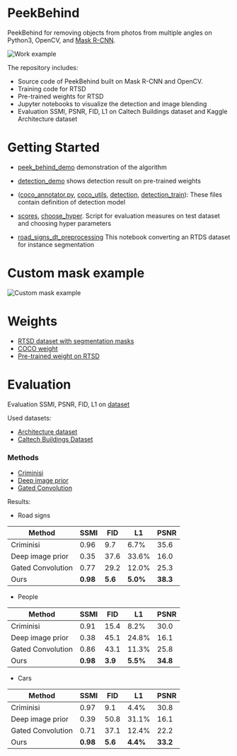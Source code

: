 # PeekBehind

PeekBehind for removing objects from photos from multiple angles on Python3, OpenCV, and 
[Mask R-CNN](https://github.com/matterport/Mask_RCNN).

![Work example](asserts/work_example.png)

The repository includes:
* Source code of PeekBehind built on Mask R-CNN and OpenCV.
* Training code for RTSD
* Pre-trained weights for RTSD
* Jupyter notebooks to visualize the detection and image blending
* Evaluation SSMI, PSNR, FID, L1 on Caltech Buildings dataset and Kaggle Architecture dataset

# Getting Started
* [peek_behind_demo](peek_behind_demo.ipynb) demonstration of the algorithm

* [detection_demo](detection_demo.ipynb) shows detection result on pre-trained weights

* ([coco_annotator.py](coco_annotator.py), 
[coco_utils](coco_utils.py), 
[detection](detection.py), 
[detection_train](detection_train.py)): These files contain definition of detection model

* [scores](scores.py), [choose_hyper](choose_hyper.py). Script for evaluation measures on test dataset and choosing hyper parameters

* [road_signs_dt_preprocessing](road_signs_dt_preprocessing.ipynb) This notebook converting an RTDS dataset for instance segmentation
# Custom mask example

![Custom mask example](asserts/custom_mask.png)

# Weights
- [RTSD dataset with segmentation masks](https://drive.google.com/open?id=1oSojJ2cB812GwWOobbAIFH003Qc18v_s)
- [COCO weight](https://github.com/matterport/Mask_RCNN/releases/download/v2.0/mask_rcnn_coco.h5)
- [Pre-trained weight on RTSD](https://drive.google.com/open?id=1XvpmUh1ChGR7QNJmQuPe4gjJWuRpE6Dg)

# Evaluation

Evaluation SSMI, PSNR, FID, L1 on [dataset](https://drive.google.com/open?id=12_t1IyyY3E0pzQdbfkQF34lH5gnE9Irh)

Used datasets:
- [Architecture dataset](https://www.kaggle.com/wwymak/architecture-dataset#10_Mount_Clemens_Craftsman.jpg)
- [Caltech Buildings Dataset](http://www.mohamedaly.info/datasets/caltech-buildings)

### Methods
 - [Criminisi](https://github.com/igorcmoura/inpaint-object-remover/tree/master/inpainter)
 - [Deep image prior](https://github.com/DmitryUlyanov/deep-image-prior)
 - [Gated Convolution](https://github.com/JiahuiYu/generative_inpainting)

Results:

* Road signs

|Method    | SSMI  | FID  | L1  |PSNR |
|--------------------|-------|------|-----|-----|
|Criminisi           |  0.96 |  9.7 | 6.7% | 35.6|     
|Deep image prior    |  0.35 | 37.6 | 33.6%| 16.0|
|Gated Convolution          |  0.77 |  29.2| 12.0%| 25.3|
|Ours                | **0.98** | **5.6**  | **5.0%** | **38.3**|

* People

|Method    | SSMI  | FID  | L1  |PSNR |
|--------------------|-------|------|-----|-----|
|Criminisi           |  0.91 |  15.4 | 8.2% | 30.0|     
|Deep image prior    |  0.38 | 45.1 | 24.8%| 16.1|
|Gated Convolution          |  0.86 |  43.1| 11.3%| 25.8|
|Ours                | **0.98** | **3.9**  | **5.5%** | **34.8**|

* Cars

|Method    | SSMI  | FID  | L1  |PSNR |
|--------------------|-------|------|-----|-----|
|Criminisi           |  0.97 |  9.1 | 4.4% | 30.8|     
|Deep image prior    |  0.39 | 50.8 | 31.1%| 16.1|
|Gated Convolution          |   0.71 |  37.1| 12.4%| 22.2|
|Ours                | **0.98** | **5.6**  | **4.4%** | **33.2**|